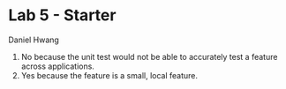 # Lab 5 - Starter

Daniel Hwang

1) No because the unit test would not be able to accurately test a feature across applications.
2) Yes because the feature is a small, local feature.
